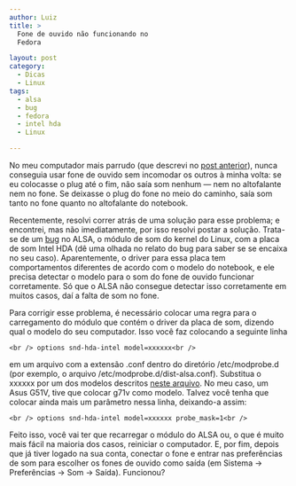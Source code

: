 ```yaml
---
author: Luiz
title: >
  Fone de ouvido não funcionando no
  Fedora

layout: post
category:
  - Dicas
  - Linux
tags:
  - alsa
  - bug
  - fedora
  - intel hda
  - Linux

---
```

No meu computador mais parrudo (que descrevi no [post anterior][1]), nunca conseguia usar fone de ouvido sem incomodar os outros à minha volta: se eu colocasse o plug até o fim, não saía som nenhum — nem no altofalante nem no fone. Se deixasse o plug do fone no meio do caminho, saía som tanto no fone quanto no altofalante do notebook.

Recentemente, resolvi correr atrás de uma solução para esse problema; e encontrei, mas não imediatamente, por isso resolvi postar a solução. Trata-se de um [bug][2] no ALSA, o módulo de som do kernel do Linux, com a placa de som Intel HDA (dê uma olhada no relato do bug para saber se se encaixa no seu caso). Aparentemente, o driver para essa placa tem comportamentos diferentes de acordo com o modelo do notebook, e ele precisa detectar o modelo para o som do fone de ouvido funcionar corretamente. Só que o ALSA não consegue detectar isso corretamente em muitos casos, daí a falta de som no fone.

Para corrigir esse problema, é necessário colocar uma regra para o carregamento do módulo que contém o driver da placa de som, dizendo qual o modelo do seu computador. Isso você faz colocando a seguinte linha

`<br />
options snd-hda-intel model=xxxxxx<br />
`

em um arquivo com a extensão .conf dentro do diretório /etc/modprobe.d (por exemplo, o arquivo /etc/modprobe.d/dist-alsa.conf). Substitua o xxxxxx por um dos modelos descritos [neste arquivo][3]. No meu caso, um Asus G51V, tive que colocar g71v como modelo. Talvez você tenha que colocar ainda mais um parâmetro nessa linha, deixando-a assim:

`<br />
options snd-hda-intel model=xxxxxx probe_mask=1<br />
`

Feito isso, você vai ter que recarregar o módulo do ALSA ou, o que é muito mais fácil na maioria dos casos, reiniciar o computador. E, por fim, depois que já tiver logado na sua conta, conectar o fone e entrar nas preferências de som para escolher os fones de ouvido como saída (em Sistema -> Preferências -> Som -> Saída). Funcionou? 














 [1]: http://vidageek.net/2011/01/08/meu-ambiente-de-desenvolvimento-em-7-itens-luiz/
 [2]: https://bugzilla.redhat.com/show_bug.cgi?id=603929
 [3]: http://www.kernel.org/doc/Documentation/sound/alsa/HD-Audio-Models.txt





